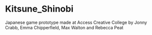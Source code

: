 # Kitsune_Shinobi
Japanese game prototype made at Access Creative College by Jonny Crabb, Emma Chipperfield, Max Walton and Rebecca Peat
